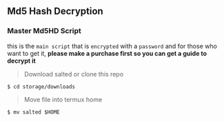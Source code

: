 ## Md5 Hash Decryption

### Master Md5HD Script

this is the `main script` that is `encrypted` with a `password` and for those who want to get it, __please make a purchase first so you can get a guide to decrypt it__

> Download salted or clone this repo

```
$ cd storage/downloads
```

> Move file into termux home
```
$ mv salted $HOME
```
